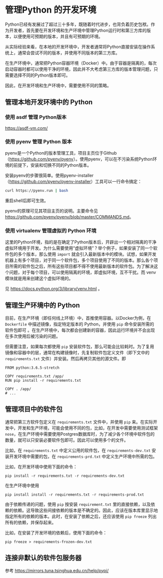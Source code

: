 # 管理Python 的开发环境

Python已经有发展过了超过三十多年，既随着时代进步，也背负着历史包袱。作为开发者，首先要在开发环境和生产环境中管理Python运行时和第三方库的版本，以便使用可预期的版本，并且有可预期的环境。

从实际经验来看，在本地的开发环境中，开发者通常将Python直接安装在操作系统上，通常会尝试不同的版本，并使用不同版本的第三方库。

在生产环境中，通常把Python容器环境（Docker）中。由于容器是隔离的，每次启动容器时都可以使用干净的环境，因此并不大考虑第三方库的版本管理问题，只需要选择不同的Python版本即可。

因此，在开发环境和生产环境中，需要使用不同的策略。

## 管理本地开发环境中的 Python

### 使用 asdf 管理 Python版本

https://asdf-vm.com/

### 使用 pyenv 管理 Python 版本

pyenv是一个Python的版本管理工具，项目主页位于Github （<https://github.com/pyenv/pyenv>）。使用pyenv，可以在不污染系统Python环境的前提下，安装和切换不同的Python版本。

安装pyenv的步骤很简单。使用pyenv-installer（<https://github.com/pyenv/pyenv-installer>）工具可以一行命令搞定：

```bash
curl https://pyenv.run | bash
```

重启shell后即可生效。

pyenv的原理可见其项目主页的说明。主要命令见 <https://github.com/pyenv/pyenv/blob/master/COMMANDS.md>。

### 使用 virtualenv 管理虚拟的 Python 环境

这里的Python环境，指的是在确定了Python版本后，开辟出一个相对隔离的干净虚拟环境用于开发。为什么需要使用“虚拟环境”？举个例子，如果安装了同一个软件包的多个版本，那么使用 `import` 就会引入最新版本中的模块。试想，如果开发机器上有多个项目，对于同一个软件包，多个项目使用了不同的版本。那么各个项目所需的软件包之后，所有这些项目都不得不使用最新版本的软件包。为了解决这个问题，对于每个项目，可以使用隔离的环境，即虚拟环境，互不干扰。而 venv 模块就是用来创建这个虚拟环境的。

见 https://docs.python.org/3/library/venv.html 。

## 管理生产环境中的 Python

目前，在生产环境（即任何线上环境）中，首推使用容器。以Docker为例，在 `Dockerfile` 中描述镜像，指定特定版本的 Python，并使用 `pip` 命令安装所需的软件包即可 。在生产环境中，每次都会创建新的容器，因此运行环境并不会出现在多次使用后被污染的问题。

但需要注意，如果每次都使用 `pip` 安装软件包，那么可能会比较耗时。为了复用镜像和容器中的层，通常在构建镜像时，先复制软件包定义文件（即下文中的 `requirements.txt` 文件）并安装。然后再拷贝其他的源文件。即

```docker
FROM python:3.6.5-stretch

COPY requirements.txt /app/
RUN pip install -r requirements.txt

COPY . /app/
# ...
```


## 管理项目中的软件包

通常把第三方软件包定义在 `requirements.txt` 文件中，并使用 `pip` 来。在实际开发中，开发和生产环境，可能会使用不同的包，比如，在开发中需要使用测试框架 `nose`，在生产环境中需要使用Postgres数据库时，为了减少各个环境中软件包的数量，就可以只安装必要软件包即可。因此可以使用多个的文件。

比如，在 `requirements.txt` 中定义公用的软件包，在 `requirements-dev.txt` 安装开发环境中需要的包，在 `requirements-prd.txt` 中定义生产环境中所需的包。

比如，在开发环境中使用下面的命令：

```shell
pip install -r requirements.txt -r requirements-dev.txt
```

在生产环境中使用

```shell
pip install install -r requirements.txt -r requirements-prod.txt
```

由于依赖传递的问题，使用 `pip` 按安装 `requirement.txt` 里的直接依赖，以及依赖的依赖。这导致这些间接依赖的版本是不确定的。因此，应该在版本库里显示地指定所有的依赖的版本。此时，在安装了依赖之后，还应该使用 `pip freeze` 列出所有的依赖，并保存起来。

比如，在安装了开发环境的依赖后，使用下面的命令：

```shell
pip freeze > requirements-frozen-dev.txt
```

## 连接非默认的软件包服务器

参考 https://mirrors.tuna.tsinghua.edu.cn/help/pypi/
